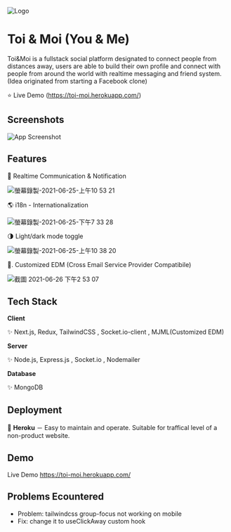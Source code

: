 
![Logo](https://ik.imagekit.io/4liibdxmxfn/images/users/user-peter548604106-cover-1624546491192_fBp5lDxtY)

    
# Toi & Moi (You & Me)

Toi&Moi is a fullstack social platform designated to connect people from distances away, users are able to build their own profile and connect with people from around the world  with realtime messaging and friend system.  (Idea originated from starting a Facebook clone)

⭐  Live Demo   (https://toi-moi.herokuapp.com/)
## Screenshots

![App Screenshot](https://ik.imagekit.io/4liibdxmxfn/images/users/user-peter548604106-cover-1624548236774_5Z3g7HK3Qq)


## Features

📱    Realtime Communication & Notification


![螢幕錄製-2021-06-25-上午10 53 21](https://user-images.githubusercontent.com/61279365/123363915-147dac80-d5a6-11eb-99ec-b06e194dc3c8.gif)


🌎    i18n - Internationalization

![螢幕錄製-2021-06-25-下午7 33 28](https://user-images.githubusercontent.com/61279365/123419339-b0caa200-d5ec-11eb-9c5f-e40fd2788e84.gif)


🌗    Light/dark mode toggle

![螢幕錄製-2021-06-25-上午10 38 20](https://user-images.githubusercontent.com/61279365/123364070-5d356580-d5a6-11eb-9974-d3c3809458e7.gif)

   
📧.  Customized EDM (Cross Email Service Provider Compatibile)

![截圖 2021-06-26 下午2 53 07](https://user-images.githubusercontent.com/61279365/123504865-5c77fe80-d68e-11eb-9bbd-2ff42768c952.png)

  
## Tech Stack

**Client** 

✨   Next.js, Redux, TailwindCSS , Socket.io-client , MJML(Customized EDM)

**Server** 

✨ Node.js, Express.js , Socket.io , Nodemailer

**Database** 

✨ MongoDB

  
## Deployment

🌟 **Heroku**
－ Easy to maintain and operate. Suitable for traffical level of a non-product website.

  
## Demo

Live Demo
  https://toi-moi.herokuapp.com/
  
  
## Problems Ecountered

- Problem: tailwindcss group-focus not working on mobile
- Fix: change it to useClickAway custom hook
